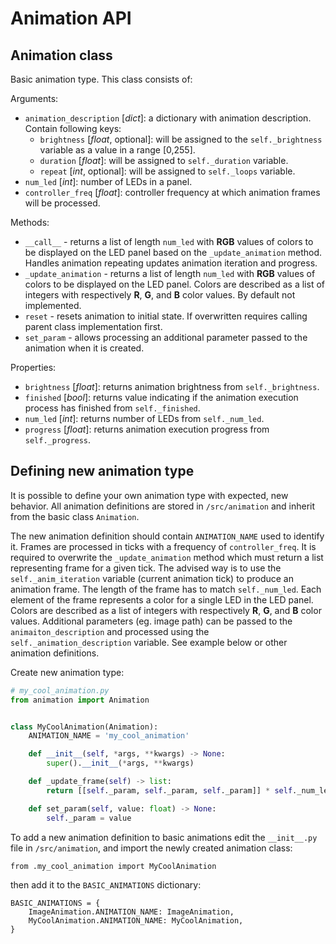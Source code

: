 # Animation API

## Animation class

Basic animation type. This class consists of:

Arguments:

- `animation_description` [*dict*]: a dictionary with animation description. Contain following keys:
  - `brightness` [*float*, optional]: will be assigned to the `self._brightness` variable as a value in a range [0,255].
  - `duration` [*float*]: will be assigned to `self._duration` variable.
  - `repeat` [*int*, optional]: will be assigned to `self._loops` variable.
- `num_led` [*int*]: number of LEDs in a panel.
- `controller_freq` [*float*]: controller frequency at which animation frames will be processed.

Methods:

- `__call__` - returns a list of length `num_led` with **RGB** values of colors to be displayed on the LED panel based on the `_update_animation` method. Handles animation repeating updates animation iteration and progress.
- `_update_animation` - returns a list of length `num_led` with **RGB** values of colors to be displayed on the LED panel. Colors are described as a list of integers with respectively **R**, **G**, and **B** color values. By default not implemented.
- `reset` - resets animation to initial state. If overwritten requires calling parent class implementation first.
- `set_param` - allows processing an additional parameter passed to the animation when it is created. 

Properties:

- `brightness` [*float*]: returns animation brightness from `self._brightness`.
- `finished` [*bool*]: returns value indicating if the animation execution process has finished from `self._finished`.
- `num_led` [*int*]: returns number of LEDs from `self._num_led`.
- `progress` [*float*]: returns animation execution progress from `self._progress`.

## Defining new animation type

It is possible to define your own animation type with expected, new behavior. All animation definitions are stored in `/src/animation` and inherit from the basic class `Animation`.

The new animation definition should contain `ANIMATION_NAME` used to identify it. Frames are processed in ticks with a frequency of `controller_freq`. It is required to overwrite the `_update_animation` method which must return a list representing frame for a given tick. The advised way is to use the `self._anim_iteration` variable  (current animation tick) to produce an animation frame. The length of the frame has to match `self._num_led`. Each element of the frame represents a color for a single LED in the LED panel. Colors are described as a list of integers with respectively **R**, **G**, and **B** color values. Additional parameters (eg. image path) can be passed to the `animaiton_description` and processed using the `self._animation_description` variable. See example below or other animation definitions.

Create new animation type:

```python 
# my_cool_animation.py
from animation import Animation


class MyCoolAnimation(Animation):
    ANIMATION_NAME = 'my_cool_animation'

    def __init__(self, *args, **kwargs) -> None:
        super().__init__(*args, **kwargs)

    def _update_frame(self) -> list:
        return [[self._param, self._param, self._param]] * self._num_led

    def set_param(self, value: float) -> None:
        self._param = value
```

To add a new animation definition to basic animations edit the `__init__.py` file in `/src/animation`, and import the newly created animation class:

```
from .my_cool_animation import MyCoolAnimation
```

then add it to the `BASIC_ANIMATIONS` dictionary:

```
BASIC_ANIMATIONS = {
    ImageAnimation.ANIMATION_NAME: ImageAnimation,
    MyCoolAnimation.ANIMATION_NAME: MyCoolAnimation,
}
```
